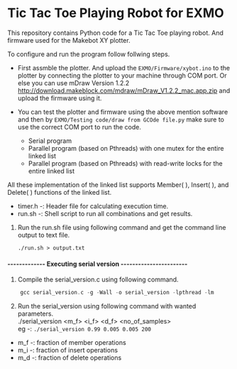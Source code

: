 # Tic Tac Toe Playing Robot for EXMO

This repository contains Python code for a Tic Tac Toe playing robot. And firmware used for the Makebot XY plotter.

To configure and run the program follow follwing steps.

- First assmble the plotter. And upload the `EXMO/Firmware/xybot.ino` to the plotter by connecting the plotter to your machine through COM port. Or else you can use mDraw Version 1.2.2 http://download.makeblock.com/mdraw/mDraw_V1.2.2_mac.app.zip and upload the firmware using it. 

- You can test the plotter and firmware using the above mention software and then by `EXMO/Testing code/draw from GCOde file.py` make sure to use the correct COM port to run the code.
  - Serial program
  - Parallel program (based on Pthreads) with one mutex for the entire linked list
  - Parallel program (based on Pthreads) with read-write locks for the entire linked list
  
All these implementation of the linked list supports Member( ), Insert( ), and Delete( ) functions of the linked list.

- timer.h -: Header file for calculating execution time.
- run.sh -: Shell script to run all combinations and get results.

1. Run the run.sh file using following command and get the command line output to text file.
	
	`./run.sh > output.txt`

#### ------------- Executing serial version -----------------------

1. Compile the serial_version.c using following command.
```C
	gcc serial_version.c -g -Wall -o serial_version -lpthread -lm
```
2. Run the serial_version using following command with wanted parameters.  
	./serial_version <m_f> <i_f> <d_f> <no_of_samples>  
	eg -: `./serial_version 0.99 0.005 0.005 200`


* m_f -: fraction of member operations
* m_i -: fraction of insert operations
* m_d -: fraction of delete operations
